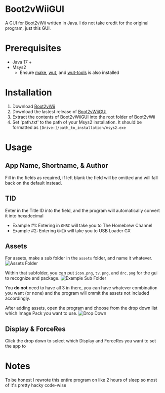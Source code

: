 
# Boot2vWiiGUI
A GUI for [Boot2vWii](https://github.com/WiiDatabase/Boot2vWii) written in Java. I do not take credit for the original program, just this GUI.

# Prerequisites
- Java 17 +
- Msys2
  - Ensure [make](https://packages.msys2.org/package/make), [wut](https://github.com/devkitPro/wut), and [wut-tools](https://github.com/devkitPro/wut-tools) is also installed

# Installation
1. Download [Boot2vWii](https://github.com/WiiDatabase/Boot2vWii)
2. Download the lastest release of [Boot2vWiiGUI]()
3. Extract the contents of Boot2vWiiGUI into the root folder of Boot2vWii
4. Set 'path.txt' to the path of your Msys2 installation. It should be formatted as
`[Drive:]/path_to_installation/msys2.exe`

# Usage
## App Name, Shortname, & Author
Fill in the fields as required, if left blank the field will be omitted and will fall back on the default instead.

## TID
Enter in the Title ID into the field, and the program will automatically convert it into hexadecimal
- Example #1: Entering in `OHBC` will take you to The Homebrew Channel
- Example #2: Entering `UNEO` will take you to USB Loader GX

## Assets
For assets, make a sub folder in the `assets` folder, and name it whatever. 
![Assets Folder](https://imgur.com/s9XnUCA.png)

Within that subfolder, you can put `icon.png`, `tv.png`, and `drc.png` for the gui to recognize and package. 
![Example Sub Folder](https://i.imgur.com/tEQmEAW.png)

You **do not** need to have all 3 in there, you can have whatever combination you want (or none) and the program will ommit the assets not included accordingly.

After adding assets, open the program and choose from the drop down list which Image Pack you want to use.
![Drop Down](https://imgur.com/aoTI8u7.png)

## Display & ForceRes
Click the drop down to select which Display and ForceRes you want to set the app to

# Notes
To be honest I rewrote this entire program on like 2 hours of sleep so most of it's pretty hacky code-wise